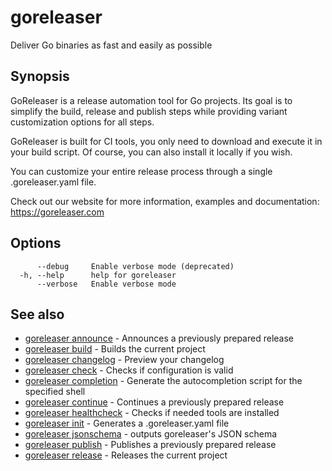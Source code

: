 # goreleaser

Deliver Go binaries as fast and easily as possible

## Synopsis

GoReleaser is a release automation tool for Go projects.
Its goal is to simplify the build, release and publish steps while providing variant customization options for all steps.

GoReleaser is built for CI tools, you only need to download and execute it in your build script. Of course, you can also install it locally if you wish.

You can customize your entire release process through a single .goreleaser.yaml file.

Check out our website for more information, examples and documentation: https://goreleaser.com

## Options

```
      --debug     Enable verbose mode (deprecated)
  -h, --help      help for goreleaser
      --verbose   Enable verbose mode
```

## See also

- [goreleaser announce](/cmd/goreleaser_announce/) - Announces a previously prepared release
- [goreleaser build](/cmd/goreleaser_build/) - Builds the current project
- [goreleaser changelog](/cmd/goreleaser_changelog/) - Preview your changelog
- [goreleaser check](/cmd/goreleaser_check/) - Checks if configuration is valid
- [goreleaser completion](/cmd/goreleaser_completion/) - Generate the autocompletion script for the specified shell
- [goreleaser continue](/cmd/goreleaser_continue/) - Continues a previously prepared release
- [goreleaser healthcheck](/cmd/goreleaser_healthcheck/) - Checks if needed tools are installed
- [goreleaser init](/cmd/goreleaser_init/) - Generates a .goreleaser.yaml file
- [goreleaser jsonschema](/cmd/goreleaser_jsonschema/) - outputs goreleaser's JSON schema
- [goreleaser publish](/cmd/goreleaser_publish/) - Publishes a previously prepared release
- [goreleaser release](/cmd/goreleaser_release/) - Releases the current project
